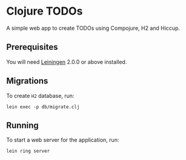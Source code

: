 Clojure TODOs
=============

A simple web app to create TODOs using Compojure, H2 and Hiccup.

## Prerequisites

You will need [Leiningen][] 2.0.0 or above installed.

[leiningen]: https://github.com/technomancy/leiningen

## Migrations

To create `H2` database, run:

```
lein exec -p db/migrate.clj
```

## Running

To start a web server for the application, run:

```
lein ring server
```
